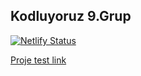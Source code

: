 ## Kodluyoruz 9.Grup

[![Netlify Status](https://api.netlify.com/api/v1/badges/ea9fc353-1d34-4104-8bf9-0b09b098e7ab/deploy-status)](https://app.netlify.com/sites/kodluyoruz-proje-ekibi/deploys)

[Proje test link](https://kodluyoruz-proje-ekibi.netlify.app/)
